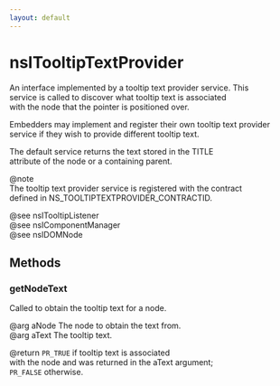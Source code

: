 ```yaml
---
layout: default
---
```


# nsITooltipTextProvider #
  
An interface implemented by a tooltip text provider service. This  
service is called to discover what tooltip text is associated  
with the node that the pointer is positioned over.  
  
Embedders may implement and register their own tooltip text provider  
service if they wish to provide different tooltip text.   
  
The default service returns the text stored in the TITLE  
attribute of the node or a containing parent.  
  
@note  
The tooltip text provider service is registered with the contract  
defined in NS_TOOLTIPTEXTPROVIDER_CONTRACTID.  
  
@see nsITooltipListener  
@see nsIComponentManager  
@see nsIDOMNode  
  

## Methods ##

### getNodeText ###
  
Called to obtain the tooltip text for a node.  
  
@arg aNode The node to obtain the text from.  
@arg aText The tooltip text.  
  
@return <CODE>PR_TRUE</CODE> if tooltip text is associated  
        with the node and was returned in the aText argument;  
        <CODE>PR_FALSE</CODE> otherwise.  
  
